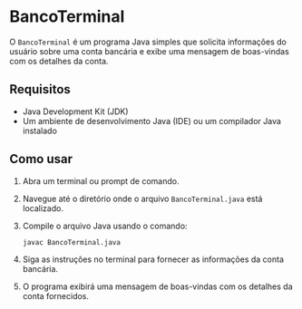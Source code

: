 # BancoTerminal

O `BancoTerminal` é um programa Java simples que solicita informações do usuário sobre uma conta bancária e exibe uma mensagem de boas-vindas com os detalhes da conta.

## Requisitos

- Java Development Kit (JDK)
- Um ambiente de desenvolvimento Java (IDE) ou um compilador Java instalado

## Como usar

1. Abra um terminal ou prompt de comando.

2. Navegue até o diretório onde o arquivo `BancoTerminal.java` está localizado.

3. Compile o arquivo Java usando o comando:
   ```sh
   javac BancoTerminal.java

4. Siga as instruções no terminal para fornecer as informações da conta bancária.

5. O programa exibirá uma mensagem de boas-vindas com os detalhes da conta fornecidos.
